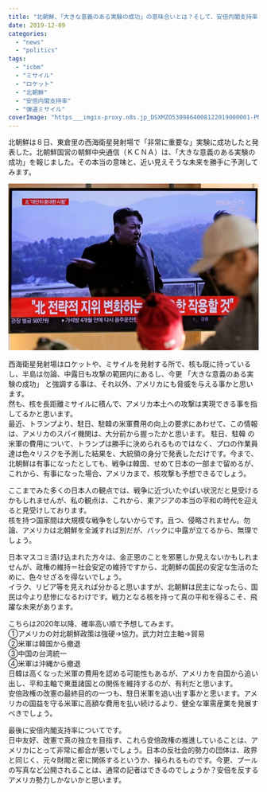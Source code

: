 ```yaml
---
title: "北朝鮮、「大きな意義のある実験の成功」の意味合いとは？そして、安倍内閣支持率"
date: 2019-12-09
categories: 
  - "news"
  - "politics"
tags: 
  - "icbm"
  - "ミサイル"
  - "ロケット"
  - "北朝鮮"
  - "安倍内閣支持率"
  - "弾道ミサイル"
coverImage: "https___imgix-proxy.n8s.jp_DSXMZO5309864008122019000001-PN1-3.jpg"
---
```


北朝鮮は８日、東倉里の西海衛星発射場で「非常に重要な」実験に成功したと発表した。北朝鮮国営の朝鮮中央通信（ＫＣＮＡ）は、「大きな意義のある実験の成功」を報じました。その本当の意味と、近い見えそうな未来を勝手に予測してみます。

![](images/https___imgix-proxy.n8s.jp_DSXMZO5310031008122019FF2001-PN1-3.jpg)

西海衛星発射場はロケットや、ミサイルを発射する所で、核も既に持っているし、半島は勿論、中露日も攻撃の範囲内にあるし、今更 「大きな意義のある実験の成功」 と強調する事は、それ以外、アメリカにも脅威を与える事かと思います。  
然も、核を長距離ミサイルに積んで、アメリカ本土への攻撃は実現できる事を指してるかと思います。  
最近、トランプより、駐日、駐韓の米軍費用の向上の要求にあわせて、この情報は、アメリカのスパイ機関は、大分前から握ったかと思います。 駐日、駐韓 の米軍の費用について、トランプは勝手に決められるものではなく、プロの作業員達は色々リスクを予測した結果を、大統領の身分で発表しただけです。今まで、北朝鮮は有事になったとしても、戦争は韓国、せめて日本の一部まで留めるが、これから、有事になった場合、アメリカまで、核攻撃も予想できるでしょう。

ここまでみた多くの日本人の観点では、戦争に近づいたやばい状況だと見受けるかもしれませんが、私の観点は、これから、東アジアの本当の平和の時代を迎えると見受けしております。  
核を持つ国家間は大規模な戦争をしないからです。且つ、侵略されません。勿論、アメリカは北朝鮮を全滅すれば別だが、バックに中露が立てるから、無理でしょう。

日本マスコミ漬け込まれた方々は、金正恩のことを邪悪しか見えないかもしれませんが、政権の維持＝社会安定の維持ですから、北朝鮮の国民の安定な生活のために、色々せざるを得ないでしょう。  
イラク、リビア等を見えれば分かると思いますが、北朝鮮は民主になったら、国民は今より悲惨になるわけです。戦力となる核を持って真の平和を得るこそ、飛躍な未来があります。

こちらは2020年以降、確率高い順で予想してみます。  
①アメリカの対北朝鮮政策は強硬→協力。武力対立主軸→貿易  
②米軍は韓国から撤退  
③中国の台湾統一  
④米軍は沖縄から撤退  
日韓は高くなった米軍の費用を認める可能性もあるが、アメリカを自国から追い出し、平和主軸で東亜諸国との関係を維持するのが、有利だと思います。  
安倍政権の改憲の最終目的の一つも、駐日米軍を追い出す事かと思います。アメリカの国益を守る米軍に高額な費用を払い続けるより、健全な軍需産業を発展すべきでしょう。

最後に安倍内閣支持率についてです。  
日中友好、改憲で真の独立を目指す、これら安倍政権の推進していることは、アメリカにとって非常に都合が悪いでしょう。日本の反社会的勢力の団体は、政界と同じく、元々財閥と密に関係するというか、操られるものです。今更、プールの写真など公開されることは、通常の記者はできるのでしょうか？安倍を反するアメリカ勢力しかないかと思います。
